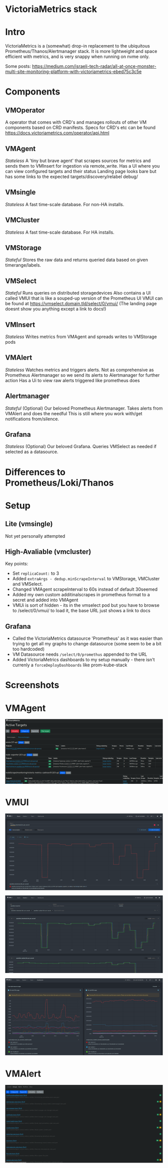 # VictoriaMetrics stack

# Intro

VictoriaMetrics is a (somewhat) drop-in replacement to the ubiquitous Prometheus/Thanos/Alertmanager stack.
It is more lightweight and space efficient with metrics, and is very snappy when running on nvme only.

Some posts:
https://medium.com/israeli-tech-radar/all-at-once-monster-multi-site-monitoring-platform-with-victoriametrics-ebed75c3c5e

# Components

## VMOperator

A operator that comes with CRD's and manages rollouts of other VM components based on CRD manifests.
Specs for CRD's etc can be found https://docs.victoriametrics.com/operator/api.html

## VMAgent

_Stateless_
A 'tiny but brave agent' that scrapes sources for metrics and sends them to VMInsert for ingestion via remote_write.
Has a UI where you can view configured targets and their status
Landing page looks bare but has some links to the expected targets/discovery/relabel debug/

## VMsingle

_Stateless_
A fast time-scale database. For non-HA installs.

## VMCluster

_Stateless_
A fast time-scale database. For HA installs.

## VMStorage

_Stateful_
Stores the raw data and returns queried data based on given timerange/labels.

## VMSelect

_Stateful_
Runs queries on distributed storagedevices
Also contains a UI called VMUI that is like a souped-up version of the Prometheus UI
VMUI can be found at https://vmselect.domain.tld/select/0/vmui/
(The landing page doesnt show you anything except a link to docs!)

## VMInsert

_Stateless_
Writes metrics from VMAgent and spreads writes to VMStorage pods

## VMAlert

_Stateless_
Watches metrics and triggers alerts. Not as comprehensive as Prometheus Alertmanager so we send its alerts to Alertmanager for further action
Has a Ui to view raw alerts triggered like prometheus does

## Alertmanager

_Stateful_ (Optional)
Our beloved Prometheus Alertmanager. Takes alerts from VMAlert and does the needful
This is still where you work with/get notifications from/silence.

## Grafana

_Stateless_ (Optional)
Our beloved Grafana. Queries VMSelect as needed if selected as a datasource.

# Differences to Prometheus/Loki/Thanos

# Setup

## Lite (vmsingle)

Not yet personally attempted

## High-Avaliable (vmcluster)

Key points:

- Set `replicaCount:` to 3
- Added `extraArgs - dedup.minScrapeInterval` to VMStorage, VMCluster and VMSelect.
- Changed VMAgent scrapeInterval to 60s instead of default 30seemed
- Added my own custom additinalscrapes in prometheus format to a secret and added into VMAgent
- VMUi is sort of hidden - its in the vmselect pod but you have to browse to /select/0/vmui/ to load it, the base URL just shows a link to docs

## Grafana

- Called the VictoriaMetrics datasource 'Prometheus' as it was easier than trying to get all my graphs to change datasource (some seem to be a bit too hardcoded)
- VM Datasource needs `/select/0/promethus` appended to the URL
- Added VictoriaMetrics dashboards to my setup manually - there isn't currenly a `forceDeployDashboards` like prom-kube-stack

# Screenshots

# VMAgent

![VMAgent Screenshot](./vmagent.png)

# VMUI

![VMUI Screenshot](./vmui.png)

![VMUI Screenshot 2](./vmui2.png)

![VMUI Screenshot 3](./vmui3.png)

# VMAlert

![VMAlert Screenshot](./vmalert.png)
